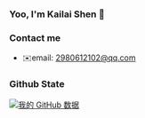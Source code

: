 ### Yoo, I'm Kailai Shen 👋

### Contact me
- ✉️email: 2980612102@qq.com
### Github State

[![我的 GitHub 数据](https://github-readme-stats.vercel.app/api?username=Shenkailai)]()
